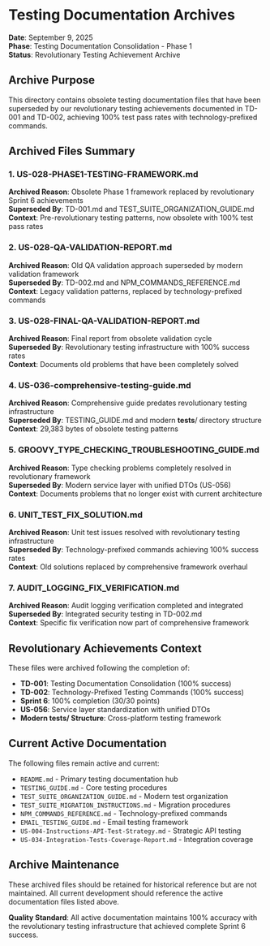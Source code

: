 # Testing Documentation Archives

**Date**: September 9, 2025  
**Phase**: Testing Documentation Consolidation - Phase 1  
**Status**: Revolutionary Testing Achievement Archive

## Archive Purpose

This directory contains obsolete testing documentation files that have been superseded by our revolutionary testing achievements documented in TD-001 and TD-002, achieving 100% test pass rates with technology-prefixed commands.

## Archived Files Summary

### 1. US-028-PHASE1-TESTING-FRAMEWORK.md

**Archived Reason**: Obsolete Phase 1 framework replaced by revolutionary Sprint 6 achievements  
**Superseded By**: TD-001.md and TEST_SUITE_ORGANIZATION_GUIDE.md  
**Context**: Pre-revolutionary testing patterns, now obsolete with 100% test pass rates

### 2. US-028-QA-VALIDATION-REPORT.md

**Archived Reason**: Old QA validation approach superseded by modern validation framework  
**Superseded By**: TD-002.md and NPM_COMMANDS_REFERENCE.md  
**Context**: Legacy validation patterns, replaced by technology-prefixed commands

### 3. US-028-FINAL-QA-VALIDATION-REPORT.md

**Archived Reason**: Final report from obsolete validation cycle  
**Superseded By**: Revolutionary testing infrastructure with 100% success rates  
**Context**: Documents old problems that have been completely solved

### 4. US-036-comprehensive-testing-guide.md

**Archived Reason**: Comprehensive guide predates revolutionary testing infrastructure  
**Superseded By**: TESTING_GUIDE.md and modern **tests**/ directory structure  
**Context**: 29,383 bytes of obsolete testing patterns

### 5. GROOVY_TYPE_CHECKING_TROUBLESHOOTING_GUIDE.md

**Archived Reason**: Type checking problems completely resolved in revolutionary framework  
**Superseded By**: Modern service layer with unified DTOs (US-056)  
**Context**: Documents problems that no longer exist with current architecture

### 6. UNIT_TEST_FIX_SOLUTION.md

**Archived Reason**: Unit test issues resolved with revolutionary testing infrastructure  
**Superseded By**: Technology-prefixed commands achieving 100% success rates  
**Context**: Old solutions replaced by comprehensive framework overhaul

### 7. AUDIT_LOGGING_FIX_VERIFICATION.md

**Archived Reason**: Audit logging verification completed and integrated  
**Superseded By**: Integrated security testing in TD-002.md  
**Context**: Specific fix verification now part of comprehensive framework

## Revolutionary Achievements Context

These files were archived following the completion of:

- **TD-001**: Testing Documentation Consolidation (100% success)
- **TD-002**: Technology-Prefixed Testing Commands (100% success)
- **Sprint 6**: 100% completion (30/30 points)
- **US-056**: Service layer standardization with unified DTOs
- **Modern **tests**/ Structure**: Cross-platform testing framework

## Current Active Documentation

The following files remain active and current:

- `README.md` - Primary testing documentation hub
- `TESTING_GUIDE.md` - Core testing procedures
- `TEST_SUITE_ORGANIZATION_GUIDE.md` - Modern test organization
- `TEST_SUITE_MIGRATION_INSTRUCTIONS.md` - Migration procedures
- `NPM_COMMANDS_REFERENCE.md` - Technology-prefixed commands
- `EMAIL_TESTING_GUIDE.md` - Email testing framework
- `US-004-Instructions-API-Test-Strategy.md` - Strategic API testing
- `US-034-Integration-Tests-Coverage-Report.md` - Integration coverage

## Archive Maintenance

These archived files should be retained for historical reference but are not maintained. All current development should reference the active documentation files listed above.

**Quality Standard**: All active documentation maintains 100% accuracy with the revolutionary testing infrastructure that achieved complete Sprint 6 success.
